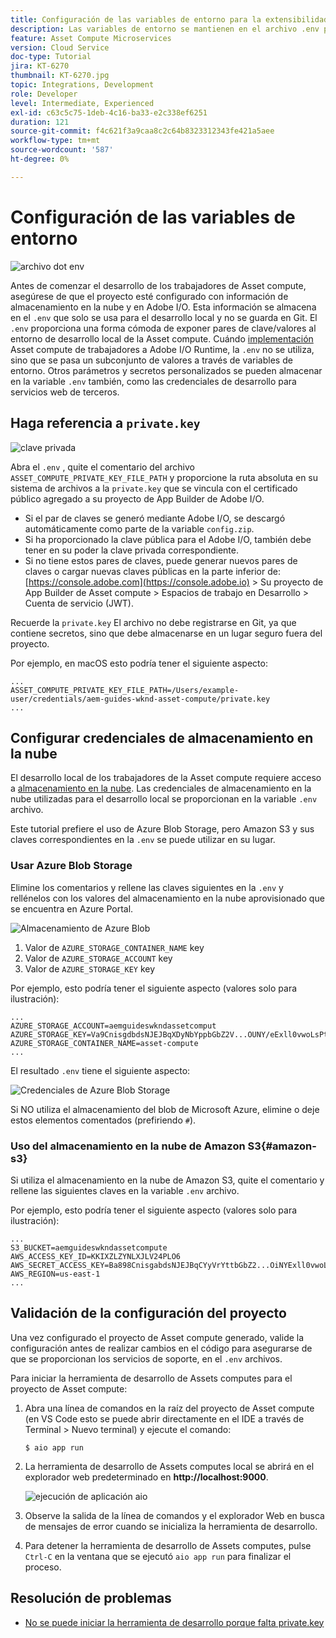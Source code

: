 ```yaml
---
title: Configuración de las variables de entorno para la extensibilidad de la Asset compute
description: Las variables de entorno se mantienen en el archivo .env para el desarrollo local y se utilizan para proporcionar las credenciales de Adobe I/O y las credenciales de almacenamiento en la nube necesarias para el desarrollo local.
feature: Asset Compute Microservices
version: Cloud Service
doc-type: Tutorial
jira: KT-6270
thumbnail: KT-6270.jpg
topic: Integrations, Development
role: Developer
level: Intermediate, Experienced
exl-id: c63c5c75-1deb-4c16-ba33-e2c338ef6251
duration: 121
source-git-commit: f4c621f3a9caa8c2c64b8323312343fe421a5aee
workflow-type: tm+mt
source-wordcount: '587'
ht-degree: 0%

---
```


# Configuración de las variables de entorno

![archivo dot env](assets/environment-variables/dot-env-file.png)

Antes de comenzar el desarrollo de los trabajadores de Asset compute, asegúrese de que el proyecto esté configurado con información de almacenamiento en la nube y en Adobe I/O. Esta información se almacena en el `.env`  que solo se usa para el desarrollo local y no se guarda en Git. El `.env` proporciona una forma cómoda de exponer pares de clave/valores al entorno de desarrollo local de la Asset compute. Cuándo [implementación](../deploy/runtime.md) Asset compute de trabajadores a Adobe I/O Runtime, la `.env` no se utiliza, sino que se pasa un subconjunto de valores a través de variables de entorno. Otros parámetros y secretos personalizados se pueden almacenar en la variable `.env` también, como las credenciales de desarrollo para servicios web de terceros.

## Haga referencia a `private.key`

![clave privada](assets/environment-variables/private-key.png)

Abra el `.env` , quite el comentario del archivo `ASSET_COMPUTE_PRIVATE_KEY_FILE_PATH` y proporcione la ruta absoluta en su sistema de archivos a la `private.key` que se vincula con el certificado público agregado a su proyecto de App Builder de Adobe I/O.

+ Si el par de claves se generó mediante Adobe I/O, se descargó automáticamente como parte de la variable  `config.zip`.
+ Si ha proporcionado la clave pública para el Adobe I/O, también debe tener en su poder la clave privada correspondiente.
+ Si no tiene estos pares de claves, puede generar nuevos pares de claves o cargar nuevas claves públicas en la parte inferior de:
  [https://console.adobe.com](https://console.adobe.io) > Su proyecto de App Builder de Asset compute > Espacios de trabajo en Desarrollo > Cuenta de servicio (JWT).

Recuerde la `private.key` El archivo no debe registrarse en Git, ya que contiene secretos, sino que debe almacenarse en un lugar seguro fuera del proyecto.

Por ejemplo, en macOS esto podría tener el siguiente aspecto:

```
...
ASSET_COMPUTE_PRIVATE_KEY_FILE_PATH=/Users/example-user/credentials/aem-guides-wknd-asset-compute/private.key
...
```

## Configurar credenciales de almacenamiento en la nube

El desarrollo local de los trabajadores de la Asset compute requiere acceso a [almacenamiento en la nube](../set-up/accounts-and-services.md#cloud-storage). Las credenciales de almacenamiento en la nube utilizadas para el desarrollo local se proporcionan en la variable `.env` archivo.

Este tutorial prefiere el uso de Azure Blob Storage, pero Amazon S3 y sus claves correspondientes en la `.env` se puede utilizar en su lugar.

### Usar Azure Blob Storage

Elimine los comentarios y rellene las claves siguientes en la `.env` y rellénelos con los valores del almacenamiento en la nube aprovisionado que se encuentra en Azure Portal.

![Almacenamiento de Azure Blob](./assets/environment-variables/azure-portal-credentials.png)

1. Valor de `AZURE_STORAGE_CONTAINER_NAME` key
1. Valor de `AZURE_STORAGE_ACCOUNT` key
1. Valor de `AZURE_STORAGE_KEY` key

Por ejemplo, esto podría tener el siguiente aspecto (valores solo para ilustración):

```
...
AZURE_STORAGE_ACCOUNT=aemguideswkndassetcomput
AZURE_STORAGE_KEY=Va9CnisgdbdsNJEJBqXDyNbYppbGbZ2V...OUNY/eExll0vwoLsPt/OvbM+B7pkUdpEe7zJhg==
AZURE_STORAGE_CONTAINER_NAME=asset-compute
...
```

El resultado `.env` tiene el siguiente aspecto:

![Credenciales de Azure Blob Storage](assets/environment-variables/cloud-storage-credentials.png)

Si NO utiliza el almacenamiento del blob de Microsoft Azure, elimine o deje estos elementos comentados (prefiriendo `#`).

### Uso del almacenamiento en la nube de Amazon S3{#amazon-s3}

Si utiliza el almacenamiento en la nube de Amazon S3, quite el comentario y rellene las siguientes claves en la variable `.env` archivo.

Por ejemplo, esto podría tener el siguiente aspecto (valores solo para ilustración):

```
...
S3_BUCKET=aemguideswkndassetcompute
AWS_ACCESS_KEY_ID=KKIXZLZYNLXJLV24PLO6
AWS_SECRET_ACCESS_KEY=Ba898CnisgabdsNJEJBqCYyVrYttbGbZ2...OiNYExll0vwoLsPtOv
AWS_REGION=us-east-1
...
```

## Validación de la configuración del proyecto

Una vez configurado el proyecto de Asset compute generado, valide la configuración antes de realizar cambios en el código para asegurarse de que se proporcionan los servicios de soporte, en el `.env` archivos.

Para iniciar la herramienta de desarrollo de Assets computes para el proyecto de Asset compute:

1. Abra una línea de comandos en la raíz del proyecto de Asset compute (en VS Code esto se puede abrir directamente en el IDE a través de Terminal > Nuevo terminal) y ejecute el comando:

   ```
   $ aio app run
   ```

1. La herramienta de desarrollo de Assets computes local se abrirá en el explorador web predeterminado en __http://localhost:9000__.

   ![ejecución de aplicación aio](assets/environment-variables/aio-app-run.png)

1. Observe la salida de la línea de comandos y el explorador Web en busca de mensajes de error cuando se inicializa la herramienta de desarrollo.
1. Para detener la herramienta de desarrollo de Assets computes, pulse `Ctrl-C` en la ventana que se ejecutó `aio app run` para finalizar el proceso.

## Resolución de problemas

+ [No se puede iniciar la herramienta de desarrollo porque falta private.key](../troubleshooting.md#missing-private-key)
